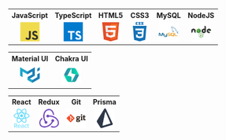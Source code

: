 <!-- Языки -->
<table>
    <tr>
        <th>JavaScript</th>
        <th>TypeScript</th>
        <th>HTML5</th>
        <th>CSS3</th>
        <th>MySQL</th>
        <th>NodeJS</th>
    </tr>
    <tr>
        <td align="center">
            <img src="https://raw.githubusercontent.com/devicons/devicon/refs/heads/master/icons/javascript/javascript-original.svg" title="JavaScript" alt="JavaScript" width="40" height="40"/>
        </td>
        <td align="center">
            <img src="https://raw.githubusercontent.com/devicons/devicon/refs/heads/master/icons/typescript/typescript-original.svg" title="TypeScript" alt="TypeScript" width="40" height="40"/>
        </td>
        <td align="center">
            <img src="https://raw.githubusercontent.com/devicons/devicon/refs/heads/master/icons/html5/html5-original.svg" title="HTML5" alt="HTML" width="40" height="40"/>
        </td>
        <td align="center">
            <img src="https://raw.githubusercontent.com/devicons/devicon/refs/heads/master/icons/css3/css3-plain-wordmark.svg" title="CSS3" alt="CSS" width="40" height="40"/>
        </td>
        <td align="center">
            <img src="https://raw.githubusercontent.com/devicons/devicon/refs/heads/master/icons/mysql/mysql-original-wordmark.svg" title="MySQL" alt="MySQL" width="40" height="40"/>
        </td>
        <td align="center">
            <img src="https://raw.githubusercontent.com/devicons/devicon/refs/heads/master/icons/nodejs/nodejs-original-wordmark.svg" title="NodeJS" alt="NodeJS" width="40" height="40"/>
        </td>
    </tr>
</table>

<!-- UI Библиотеки -->
<table>
    <tr>
        <th>Material UI</th>
        <th>Chakra UI</th>
    </tr>
    <tr>
        <td align="center">
            <img src="https://raw.githubusercontent.com/devicons/devicon/refs/heads/master/icons/materialui/materialui-original.svg" title="Material UI" alt="Material UI" width="40" height="40"/>
        </td>
        <td align="center">
            <img src="https://raw.githubusercontent.com/TheOnlyFastCoder2/TheOnlyFastCoder2/refs/heads/main/assets/svg/chakra.svg" title="Chakra UI" alt="Chakra UI" width="40" height="40"/>
        </td>
    </tr>
</table>

<!-- Просто библиотеки -->
<table>
    <tr>
        <th>React</th>
        <th>Redux</th>
        <th>Git</th>
        <th>Prisma</th>
    </tr>
    <tr>
        <td align="center">
          <img src="https://raw.githubusercontent.com/devicons/devicon/refs/heads/master/icons/react/react-original-wordmark.svg" title="React" alt="React" width="40" height="40"/>
        </td>
        <td align="center">
            <img src="https://raw.githubusercontent.com/devicons/devicon/refs/heads/master/icons/redux/redux-original.svg" title="Redux" alt="Redux" width="40" height="40"/>
        </td>
        <td align="center">
            <img src="https://raw.githubusercontent.com/devicons/devicon/refs/heads/master/icons/git/git-original-wordmark.svg" title="Git" alt="Git" width="40" height="40"/>
        </td>
        <td align="center">
            <img src="https://raw.githubusercontent.com/devicons/devicon/refs/heads/master/icons/prisma/prisma-original.svg" title="Prisma" alt="Prisma" width="40" height="40"/>
        </td>
    </tr>
</table>
